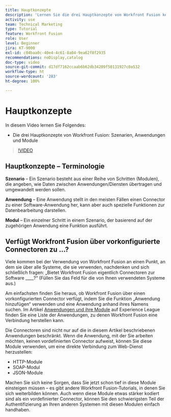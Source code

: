 ```yaml
---
title: Hauptkonzepte
description: 'Lernen Sie die drei Hauptkonzepte von Workfront Fusion kennen: Szenarien, Anwendungen und Module in [!DNL Adobe Workfront Fusion].'
activity: use
team: Technical Marketing
type: Tutorial
feature: Workfront Fusion
role: User
level: Beginner
jira: KT-9000
exl-id: c04baa0c-40e4-4c61-8a04-9ea62f8f2935
recommendations: noDisplay,catalog
doc-type: video
source-git-commit: d17df7162ccaab6b62db34209f50131927c0a532
workflow-type: ht
source-wordcount: '283'
ht-degree: 100%

---
```


# Hauptkonzepte

In diesem Video lernen Sie Folgendes:

* Die drei Hauptkonzepte von Workfront Fusion: Szenarien, Anwendungen und Module

>[!VIDEO](https://video.tv.adobe.com/v/335260/?quality=12&learn=on&enablevpops)

## Hauptkonzepte – Terminologie

**Szenario** – Ein Szenario besteht aus einer Reihe von Schritten (Modulen), die angeben, wie Daten zwischen Anwendungen/Diensten übertragen und umgewandelt werden sollen.

**Anwendung** – Eine Anwendung stellt in den meisten Fällen einen Connector zu einer Software-Anwendung her, kann aber auch spezielle Funktionen zur Datenbearbeitung darstellen.

**Modul** – Ein einzelner Schritt in einem Szenario, der basierend auf der zugehörigen Anwendung eine Funktion ausführt.

## Verfügt Workfront Fusion über vorkonfigurierte Connectoren zu …?

Viele kommen bei der Verwendung von Workfront Fusion an einen Punkt, an dem sie über alle Systeme, die sie verwenden, nachdenken und sich schließlich fragen: „Bietet Workfront Fusion eigentlich Connectoren zur Software ____?“ (Füllen Sie das Feld für die von Ihnen verwendeten Systeme aus.)

Am einfachsten finden Sie heraus, ob Workfront Fusion über einen vorkonfigurierten Connector verfügt, indem Sie die Funktion „Anwendung hinzufügen“ verwenden und eine Anwendung anhand ihres Namens suchen. Im Artikel [Anwendungen und ihre Module](https://experienceleague.adobe.com/docs/workfront/using/adobe-workfront-fusion/fusion-apps-and-modules/apps-and-their-modules.html?lang=de) auf Experience League finden Sie eine Liste der Anwendungen, zu denen Workfront Fusion eine Verbindung herstellen kann.

Die Connectoren sind nicht nur auf die in diesem Artikel beschriebenen Anwendungen beschränkt. Wenn die Anwendung, mit der Sie arbeiten möchten, keinen vordefinierten Connector aufweist, können Sie diese Module verwenden, um eine direkte Verbindung zum Web-Dienst herzustellen:

* HTTP-Module
* SOAP-Modul
* JSON-Module

Machen Sie sich keine Sorgen, dass Sie jetzt schon tief in diese Module einsteigen müssen – es gibt andere Workfront Fusion-Tutorials, in denen Sie sich weiterbilden können. Auch wenn diese Module etwas stärker kodiert sind als ein vordefinierter Connector, können Sie den schwierigsten Teil der Authentifizierung an Ihren anderen Systemen mit diesen Modulen einfach handhaben.

